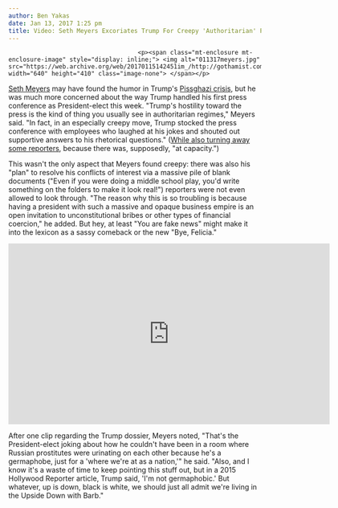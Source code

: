 ```yaml
---
author: Ben Yakas
date: Jan 13, 2017 1:25 pm
title: Video: Seth Meyers Excoriates Trump For Creepy 'Authoritarian' Press Conference
---
```


	
										<p><span class="mt-enclosure mt-enclosure-image" style="display: inline;"> <img alt="011317meyers.jpg" src="https://web.archive.org/web/20170115142451im_/http://gothamist.com/attachments/byakas/011317meyers.jpg" width="640" height="410" class="image-none"> </span></p>

<p><a href="https://web.archive.org/web/20170115142451/http://gothamist.com/tags/sethmeyers">Seth Meyers</a> may have found the humor in Trump&apos;s <a href="https://web.archive.org/web/20170115142451/http://gothamist.com/2017/01/12/videos_the_best_late_night_comedian.php">Pissghazi crisis</a>, but he was much more concerned about the way Trump handled his first press conference as President-elect this week. &quot;Trump&apos;s hostility toward the press is the kind of thing you usually see in authoritarian regimes,&quot; Meyers said. &quot;In fact, in an especially creepy move, Trump stocked the press conference with employees who laughed at his jokes and shouted out supportive answers to his rhetorical questions.&quot; (<a href="https://web.archive.org/web/20170115142451/http://gothamist.com/2017/01/12/trump_press_conference.php">While also turning away some reporters</a>, because there was, supposedly, &quot;at capacity.&quot;)</p>

<p>This wasn&apos;t the only aspect that Meyers found creepy: there was also his &quot;plan&quot; to resolve his conflicts of interest via a massive pile of blank documents (&quot;Even if you were doing a middle school play, you&apos;d write something on the folders to make it look real!&quot;) reporters were not even allowed to look through. &quot;The reason why this is so troubling is because having a president with such a massive and opaque business empire is an open invitation to unconstitutional bribes or other types of financial coercion,&quot; he added. But hey, at least &quot;You are fake news&quot; might make it into the lexicon as a sassy comeback or the new &quot;Bye, Felicia.&quot;</p>

<p><iframe width="640" height="360" src="https://web.archive.org/web/20170115142451if_/https://www.youtube.com/embed/QwcRIyvPmWc" frameborder="0" allowfullscreen></iframe></p>

<p>After one clip regarding the Trump dossier, Meyers noted, &quot;That&apos;s the President-elect joking about how he couldn&apos;t have been in a room where Russian prostitutes were urinating on each other because he&apos;s a germaphobe, just for a &apos;where we&apos;re at as a nation,&apos;&quot; he said. &quot;Also, and I know it&apos;s a waste of time to keep pointing this stuff out, but in a 2015 Hollywood Reporter article, Trump said, &apos;I&apos;m not germaphobic.&apos; But whatever, up is down, black is white, we should just all admit we&apos;re living in the Upside Down with Barb.&quot;</p>					
										
									
				